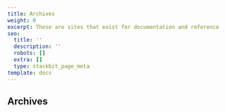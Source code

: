 ```yaml
---
title: Archives
weight: 0
excerpt: These are sites that exist for documentation and reference
seo:
  title: ''
  description: ''
  robots: []
  extra: []
  type: stackbit_page_meta
template: docs
---
```

## Archives